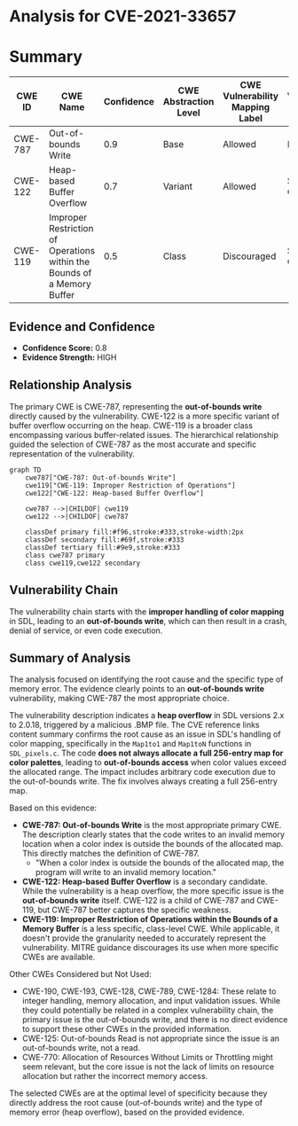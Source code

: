 # Analysis for CVE-2021-33657

# Summary
| CWE ID | CWE Name | Confidence | CWE Abstraction Level | CWE Vulnerability Mapping Label | CWE-Vulnerability Mapping Notes |
|---|---|---|---|---|---|
| CWE-787 | Out-of-bounds Write | 0.9 | Base | Allowed | Primary CWE |
| CWE-122 | Heap-based Buffer Overflow | 0.7 | Variant | Allowed | Secondary Candidate |
| CWE-119 | Improper Restriction of Operations within the Bounds of a Memory Buffer | 0.5 | Class | Discouraged | Secondary Candidate |

## Evidence and Confidence

*   **Confidence Score:** 0.8
*   **Evidence Strength:** HIGH

## Relationship Analysis
The primary CWE is CWE-787, representing the **out-of-bounds write** directly caused by the vulnerability. CWE-122 is a more specific variant of buffer overflow occurring on the heap. CWE-119 is a broader class encompassing various buffer-related issues. The hierarchical relationship guided the selection of CWE-787 as the most accurate and specific representation of the vulnerability.

```mermaid
graph TD
    cwe787["CWE-787: Out-of-bounds Write"]
    cwe119["CWE-119: Improper Restriction of Operations"]
    cwe122["CWE-122: Heap-based Buffer Overflow"]
    
    cwe787 -->|CHILDOF| cwe119
    cwe122 -->|CHILDOF| cwe787
    
    classDef primary fill:#f96,stroke:#333,stroke-width:2px
    classDef secondary fill:#69f,stroke:#333
    classDef tertiary fill:#9e9,stroke:#333
    class cwe787 primary
    class cwe119,cwe122 secondary
```

## Vulnerability Chain
The vulnerability chain starts with the **improper handling of color mapping** in SDL, leading to an **out-of-bounds write**, which can then result in a crash, denial of service, or even code execution.

## Summary of Analysis
The analysis focused on identifying the root cause and the specific type of memory error. The evidence clearly points to an **out-of-bounds write** vulnerability, making CWE-787 the most appropriate choice.

The vulnerability description indicates a **heap overflow** in SDL versions 2.x to 2.0.18, triggered by a malicious .BMP file. The CVE reference links content summary confirms the root cause as an issue in SDL's handling of color mapping, specifically in the `Map1to1` and `Map1toN` functions in `SDL_pixels.c`. The code **does not always allocate a full 256-entry map for color palettes**, leading to **out-of-bounds access** when color values exceed the allocated range. The impact includes arbitrary code execution due to the out-of-bounds write. The fix involves always creating a full 256-entry map.

Based on this evidence:

*   **CWE-787: Out-of-bounds Write** is the most appropriate primary CWE. The description clearly states that the code writes to an invalid memory location when a color index is outside the bounds of the allocated map. This directly matches the definition of CWE-787.
    *   "When a color index is outside the bounds of the allocated map, the program will write to an invalid memory location."
*   **CWE-122: Heap-based Buffer Overflow** is a secondary candidate. While the vulnerability is a heap overflow, the more specific issue is the **out-of-bounds write** itself. CWE-122 is a child of CWE-787 and CWE-119, but CWE-787 better captures the specific weakness.
*   **CWE-119: Improper Restriction of Operations within the Bounds of a Memory Buffer** is a less specific, class-level CWE. While applicable, it doesn't provide the granularity needed to accurately represent the vulnerability. MITRE guidance discourages its use when more specific CWEs are available.

Other CWEs Considered but Not Used:

*   CWE-190, CWE-193, CWE-128, CWE-789, CWE-1284: These relate to integer handling, memory allocation, and input validation issues. While they could potentially be related in a complex vulnerability chain, the primary issue is the out-of-bounds write, and there is no direct evidence to support these other CWEs in the provided information.
*   CWE-125: Out-of-bounds Read is not appropriate since the issue is an out-of-bounds write, not a read.
*   CWE-770: Allocation of Resources Without Limits or Throttling might seem relevant, but the core issue is not the lack of limits on resource allocation but rather the incorrect memory access.

The selected CWEs are at the optimal level of specificity because they directly address the root cause (out-of-bounds write) and the type of memory error (heap overflow), based on the provided evidence.